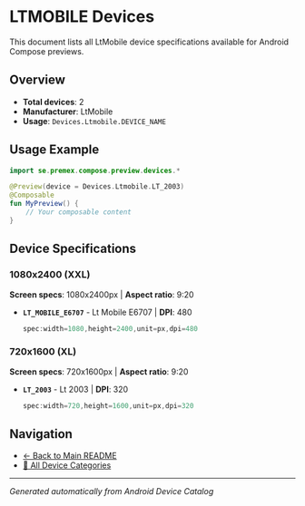 # LTMOBILE Devices

This document lists all LtMobile device specifications available for Android Compose previews.

## Overview

- **Total devices**: 2
- **Manufacturer**: LtMobile
- **Usage**: `Devices.Ltmobile.DEVICE_NAME`

## Usage Example

```kotlin
import se.premex.compose.preview.devices.*

@Preview(device = Devices.Ltmobile.LT_2003)
@Composable
fun MyPreview() {
    // Your composable content
}
```

## Device Specifications

### 1080x2400 (XXL)

**Screen specs**: 1080x2400px | **Aspect ratio**: 9:20

- **`LT_MOBILE_E6707`** - Lt Mobile E6707 | **DPI**: 480
  ```kotlin
  spec:width=1080,height=2400,unit=px,dpi=480
  ```

### 720x1600 (XL)

**Screen specs**: 720x1600px | **Aspect ratio**: 9:20

- **`LT_2003`** - Lt 2003 | **DPI**: 320
  ```kotlin
  spec:width=720,height=1600,unit=px,dpi=320
  ```

## Navigation

- [← Back to Main README](../../README.md)
- [📱 All Device Categories](../README.md)

---
*Generated automatically from Android Device Catalog*
